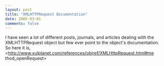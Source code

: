 ```yaml
---
layout: post
title: "XMLHTTPRequest Documentation"
date: 2005-03-01
comments: false
---
```

I have seen a lot of different posts, journals, and articles dealing with the
XMLHTTPRequest object but few ever point to the object's documentation. So
here it is, <http://www.xulplanet.com/references/objref/XMLHttpRequest.html#me
thod_openRequest>

